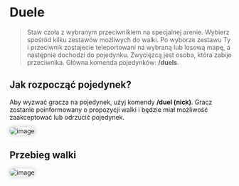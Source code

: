 <style>
img:not(.medium-zoom-image--opened):not(.navbar-link-icon) {
    max-width: 350px; /* Maksymalna szerokość */
    max-height: 300px; /* Maksymalna wysokość */
    width: auto; /* Automatyczna szerokość */
    height: auto; /* Automatyczna wysokość */
    object-fit: contain; /* Dopasowanie bez przycinania */
    margin: 0 8px 4px 0;
    box-shadow: 0 0 6px 4px rgba(0, 0, 0, .1);
    border-radius: 10px;
}
</style>

# Duele

> Staw czoła z wybranym przeciwnikiem na specjalnej arenie. Wybierz spośród kilku zestawów możliwych do walki. Po wyborze zestawu Ty i przeciwnik zostajecie teleportowani na wybraną lub losową mapę, a następnie dochodzi do pojedynku. Zwycięzcą jest osoba, która zabije przeciwnika. Główna komenda pojedynków: **/duels**.

## Jak rozpocząć pojedynek?

Aby wyzwać gracza na pojedynek, użyj komendy **/duel (nick)**. Gracz zostanie poinformowany o propozycji walki i będzie miał możliwość zaakceptować lub odrzucić pojedynek. 

![image](/pages/images/duels/duels-1.webp)


## Przebieg walki
![image](/pages/images/duels/duels-combat.gif)